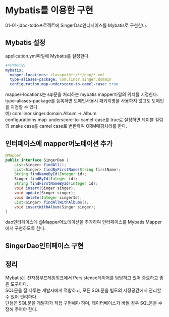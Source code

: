 # Mybatis를 이용한 구현
01-01-jdbc-todo프로젝트에 SingerDao인터페이스를 Mybatis로 구현한다.  
## Mybatis 설정
application.yml파일에 Mybatis를 설정한다.
```yml
#마이바티스
mybatis:
  mapper-locations: classpath*:/**/dao/*.xml
  type-aliases-package: com.linor.singer.domain
  configuration.map-underscore-to-camel-case: true
```
mapper-locations는 sql문을 처리하는 mybatis mapper파일의 위치를 지정한다.
type-aliases-package를 등록하면 도메인사용시 패키지명을 사용하지 않고도 도메인을 지정할 수 있다.  
예) com.linor.singer.domain.Album -> Album  
configuratioins.map-underscore-to-camel-case를 true로 설정하면 테이블 컬럼의 snake case를 camel case로 변환하여 
ORM매핑처리를 한다.  

## 인터페이스에 mapper어노테이션 추가
```java
@Mapper
public interface SingerDao {
    List<Singer> findAll();
    List<Singer> findByFirstName(String firstName);
    String findNameById(Integer id);
    Singer findById(Integer id);
    String findFirstNameById(Integer id);
    void insert(Singer singer);
    void update(Singer singer);
    void delete(Integer singerId);
    List<Singer> findAllWithAlbums();
    void insertWithAlbum(Singer singer);
}
```
dao인터페이스에 @Mapper어노테이션을 추가하여 인터페이스를 Mybatis Mapper에서 구현하도록 한다.

## SingerDao인터페이스 구현


## 정리
Mybatis는 전자정부프레임워크에서 Persistence레이어를 담당하고 있어 중요하고 좋은 도구이다.  
SQL문을 잘 다루는 개발자에게 적합하고, 모든 SQL문을 별도의 저장공간에서 관리할 수 있어 편리하다.  
단점은 SQL문을 개발자가 직접 구현해야 하며, 데이터베이스가 바뀔 경우 SQL문을 수정해 주어야 한다.

 